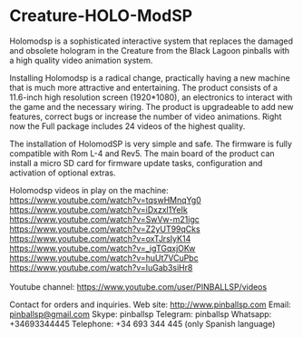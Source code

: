 # Creature-HOLO-ModSP

Holomodsp is a sophisticated interactive system that replaces the damaged and obsolete hologram in the Creature from the Black Lagoon pinballs with a high quality video animation system.

Installing Holomodsp is a radical change, practically having a new machine that is much more attractive and entertaining.
The product consists of a 11.6-inch high resolution screen (1920*1080), an electronics to interact with the game and the necessary wiring. The product is upgradeable to add new features, correct bugs or increase the number of video animations. Right now the Full package includes 24 videos of the highest quality.

The installation of HolomodSP is very simple and safe. The firmware is fully compatible with Rom L-4 and Rev5. The main board of the product can install a micro SD card for firmware update tasks, configuration and activation of optional extras.

Holomodsp videos in play on the machine:
https://www.youtube.com/watch?v=tqswHMnqYg0 <br> 
https://www.youtube.com/watch?v=iDxzxl1YeIk  <br> 
https://www.youtube.com/watch?v=SwVw-m21igc  <br> 
https://www.youtube.com/watch?v=Z2yUT99qCks  <br> 
https://www.youtube.com/watch?v=oxTJrsIyK14  <br> 
https://www.youtube.com/watch?v=_igTGqxjOKw  <br> 
https://www.youtube.com/watch?v=huUt7VCuPbc  <br> 
https://www.youtube.com/watch?v=IuGab3siHr8 <br> 
 <br> 
Youtube channel:
https://www.youtube.com/user/PINBALLSP/videos

Contact for orders and inquiries.
Web site: http://www.pinballsp.com
Email: pinballsp@gmail.com
Skype: pinballsp
Telegram: pinballsp
Whatsapp: +34693344445
Telephone: +34 693 344 445 (only Spanish language)


